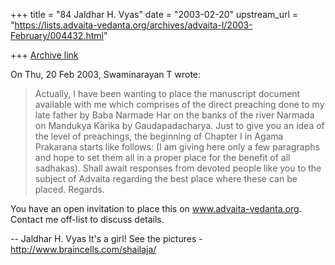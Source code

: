 +++
title = "84 Jaldhar H. Vyas"
date = "2003-02-20"
upstream_url = "https://lists.advaita-vedanta.org/archives/advaita-l/2003-February/004432.html"

+++
[Archive link](https://lists.advaita-vedanta.org/archives/advaita-l/2003-February/004432.html)

On Thu, 20 Feb 2003, Swaminarayan T wrote:

> Actually, I have been wanting to place the manuscript document available
> with me which comprises of the direct preaching done to my late father
> by Baba Narmade Har on the banks of the river Narmada on Mandukya Karika
> by Gaudapadacharya. Just to give you an idea of the level of preachings,
> the beginning of Chapter I in Agama Prakarana starts like follows: (I am
> giving here only a few paragraphs and hope to set them all in a proper
> place for the benefit of all sadhakas). Shall await responses from
> devoted people like you to the subject of Advaita regarding the best
> place where these can be placed. Regards.

You have an open invitation to place this on www.advaita-vedanta.org.
Contact me off-list to discuss details.

--
Jaldhar H. Vyas <jaldhar at braincells.com>
It's a girl! See the pictures - http://www.braincells.com/shailaja/

